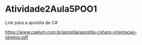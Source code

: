 # Atividade2Aula5POO1


Link para a apostila de C#

https://www.caelum.com.br/apostila/apostila-csharp-orientacao-objetos.pdf
